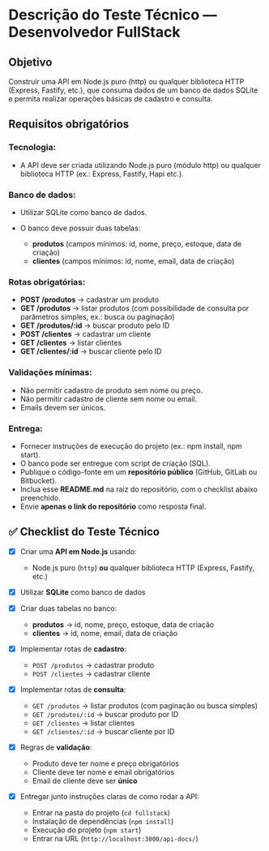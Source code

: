 # Descrição do Teste Técnico — Desenvolvedor FullStack

## Objetivo

Construir uma API em Node.js puro (http) ou qualquer biblioteca HTTP (Express, Fastify, etc.), que consuma dados de um banco de dados SQLite e permita realizar operações básicas de cadastro e consulta.

## Requisitos obrigatórios

### Tecnologia:

- A API deve ser criada utilizando Node.js puro (módulo http) ou qualquer biblioteca HTTP (ex.: Express, Fastify, Hapi etc.).

### Banco de dados:

- Utilizar SQLite como banco de dados.

- O banco deve possuir duas tabelas:
  - **produtos** (campos mínimos: id, nome, preço, estoque, data de criação)
  - **clientes** (campos mínimos: id, nome, email, data de criação)

### Rotas obrigatórias:

- **POST /produtos** → cadastrar um produto
- **GET /produtos** → listar produtos (com possibilidade de consulta por parâmetros simples, ex.: busca ou paginação)
- **GET /produtos/:id** → buscar produto pelo ID
- **POST /clientes** → cadastrar um cliente
- **GET /clientes** → listar clientes
- **GET /clientes/:id** → buscar cliente pelo ID

### Validações mínimas:

- Não permitir cadastro de produto sem nome ou preço.
- Não permitir cadastro de cliente sem nome ou email.
- Emails devem ser únicos.

### Entrega:

- Fornecer instruções de execução do projeto (ex.: npm install, npm start).
- O banco pode ser entregue com script de criação (SQL).
- Publique o código-fonte em um **repositório público** (GitHub, GitLab ou Bitbucket).
- Inclua esse **README.md** na raiz do repositório, com o checklist abaixo preenchido.
- Envie **apenas o link do repositório** como resposta final.

## ✅ Checklist do Teste Técnico

- [x] Criar uma **API em Node.js** usando:

  - Node.js puro (`http`) **ou** qualquer biblioteca HTTP (Express, Fastify, etc.)

- [x] Utilizar **SQLite** como banco de dados

- [x] Criar duas tabelas no banco:

  - **produtos** → id, nome, preço, estoque, data de criação
  - **clientes** → id, nome, email, data de criação

- [x] Implementar rotas de **cadastro**:

  - `POST /produtos` → cadastrar produto
  - `POST /clientes` → cadastrar cliente

- [x] Implementar rotas de **consulta**:

  - `GET /produtos` → listar produtos (com paginação ou busca simples)
  - `GET /produtos/:id` → buscar produto por ID
  - `GET /clientes` → listar clientes
  - `GET /clientes/:id` → buscar cliente por ID

- [x] Regras de **validação**:

  - Produto deve ter nome e preço obrigatórios
  - Cliente deve ter nome e email obrigatórios
  - Email de cliente deve ser **único**

- [x] Entregar junto instruções claras de como rodar a API:
  - Entrar na pasta do projeto (`cd fullstack`)
  - Instalação de dependências (`npm install`)
  - Execução do projeto (`npm start`)
  - Entrar na URL (`http://localhost:3000/api-docs/`)

